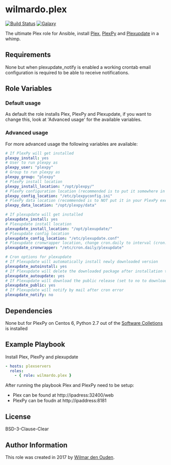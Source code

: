 # wilmardo.plex

[![Build Status](https://travis-ci.org/wilmardo/ansible-role-plex.svg?branch=master)](https://travis-ci.org/wilmardo/ansible-role-plex)
[![Galaxy](https://img.shields.io/badge/galaxy-wilmardo.plex-blue.svg)](https://galaxy.ansible.com/wilmardo/plex/)

The ultimate Plex role for Ansible, install [Plex](https://www.plex.tv/), [PlexPy](https://github.com/JonnyWong16/plexpy) and [Plexupdate](https://github.com/mrworf/plexupdate) in a whimp.

## Requirements

None but when plexupdate_notify is enabled a working crontab email configuration is required to be able to receive notifications.

## Role Variables

### Default usage

As default the role installs Plex, PlexPy and Plexupdate, if you want to change this, look at 'Advanced usage' for the available variables.

### Advanced usage

For more advanced usage the following variables are available:
```yaml
# If PlexPy will get installed
plexpy_install: yes
# User to run plexpy as
plexpy_user: "plexpy"
# Group to run plexpy as
plexpy_group: "plexpy"
# PlexPy install location
plexpy_install_location: "/opt/plexpy/"
# PlexPy configuration location (recommended is to put it somewhere in /etc)
plexpy_config_location: "/etc/plexpyconfig.ini"
# PlexPy data location (recommended is to NOT put it in your PlexPy exec dir)
plexpy_data_location: "/opt/plexpy/data"

# If plexupdate will get installed
plexupdate_install: yes
# Plexupdate install location
plexupdate_install_location: "/opt/plexupdate/"
# Plexupdate config location
plexupdate_config_location: "/etc/plexupdate.conf"
# Plexupdate cronwrapper location, change cron.daily to interval (cron.hourly, cron.daily, cron.weekly, cron.monthly)
plexupdate_cronwrapper: "/etc/cron.daily/plexupdate"

# Cron options for plexupdate
# If Plexupdate will automatically install newly downloaded version
plexupdate_autoinstall: yes
# If Plexupdate will delete the downloaded package after installation to conserve disk space
plexupdate_autoupdate: yes
# If Plexupdate will download the public release (set to no to download PlexPass releases)
plexupdate_public: yes
# If Plexupdate will notify by mail after cron error
plexupdate_notify: no
```

## Dependencies

None but for PlexPy on Centos 6, Python 2.7 out of the [Software Colletions](https://www.softwarecollections.org/en/scls/rhscl/python27/) is installed

## Example Playbook

Install Plex, PlexPy and plexupdate
```yaml
- hosts: plexservers
  roles:
    - { role: wilmardo.plex }
```

After running the playbook Plex and PlexPy need to be setup:
- Plex can be found at http://ipadress:32400/web
- PlexPy can be foudn at http://ipaddress:8181

## License

BSD-3-Clause-Clear

## Author Information

This role was created in 2017 by [Wilmar den Ouden](https://wilmardenouden.nl).